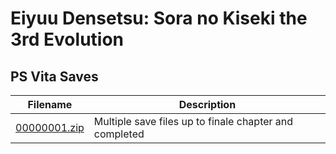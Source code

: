 # Eiyuu Densetsu: Sora no Kiseki the 3rd Evolution

## PS Vita Saves

| Filename | Description |
|----------|-------------|
| [00000001.zip](00000001.zip) | Multiple save files  up to finale chapter and completed   |

